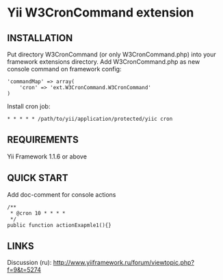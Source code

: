 Yii W3CronCommand extension
===========================

INSTALLATION
------------

Put directory W3CronCommand (or only W3CronCommand.php) into your framework extensions directory. 
Add W3CronCommand.php as new console command on framework config:

    'commandMap' => array(
        'cron' => 'ext.W3CronCommand.W3CronCommand'
    )
    
Install cron job:

    * * * * * /path/to/yii/application/protected/yiic cron


REQUIREMENTS
------------

Yii Framework 1.1.6 or above


QUICK START
-----------

Add doc-comment for console actions

    /**
     * @cron 10 * * * *
     */
    public function actionExapmle1(){}

LINKS
-----

Discussion (ru): http://www.yiiframework.ru/forum/viewtopic.php?f=9&t=5274

